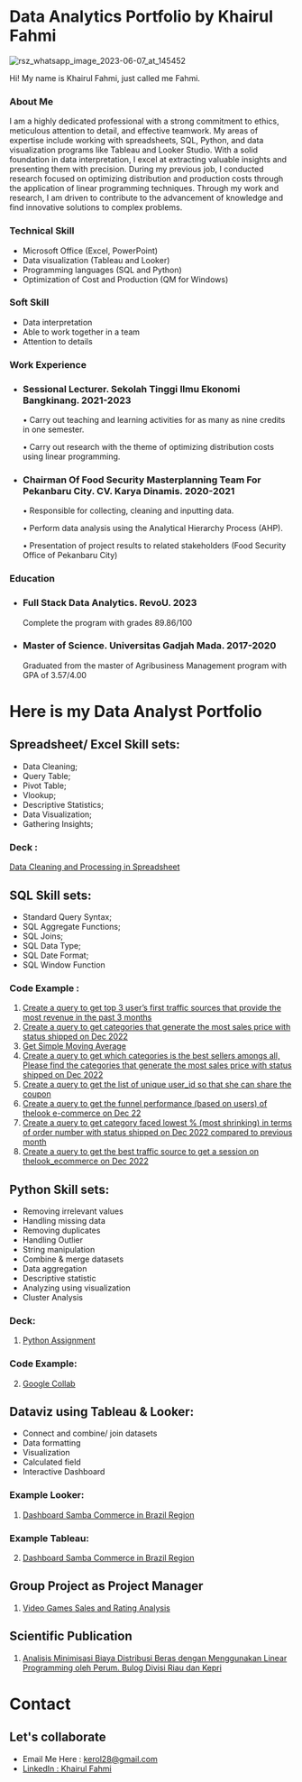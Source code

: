 # Data Analytics Portfolio by Khairul Fahmi

![rsz_whatsapp_image_2023-06-07_at_145452](https://github.com/khairulfahmii/Khairul-Fahmi-DA-Portofolio/assets/132670375/e9d343d7-36ac-4c49-a08f-f77f3ccec942)

Hi! My name is Khairul Fahmi, just called me Fahmi.

### About Me
I am a highly dedicated professional with a strong commitment to ethics, meticulous attention to detail, and effective teamwork. My areas of expertise include working with spreadsheets, SQL, Python, and data visualization programs like Tableau and Looker Studio. With a solid foundation in data interpretation, I excel at extracting valuable insights and presenting them with precision.
During my previous job, I conducted research focused on optimizing distribution and production costs through the application of linear programming techniques. Through my work and research, I am driven to contribute to the advancement of knowledge and find innovative solutions to complex problems.

### Technical Skill
* Microsoft Office (Excel, PowerPoint)
* Data visualization (Tableau and Looker)
* Programming languages (SQL and Python)
* Optimization of Cost and Production (QM for Windows)

### Soft Skill
* Data interpretation
* Able to work together in a team
* Attention to details

### Work Experience
* ### Sessional Lecturer. Sekolah Tinggi Ilmu Ekonomi Bangkinang. 2021-2023
   • Carry out teaching and learning activities for as many as nine credits in one semester.

   • Carry out research with the theme of optimizing distribution costs using linear programming.
* ### Chairman Of Food Security Masterplanning Team For Pekanbaru City. CV. Karya Dinamis. 2020-2021
   • Responsible for collecting, cleaning and inputting data.

   • Perform data analysis using the Analytical Hierarchy Process (AHP).

   • Presentation of project results to related stakeholders (Food Security Office of Pekanbaru City)

### Education
* ### Full Stack Data Analytics. RevoU. 2023
  
  Complete the program with grades 89.86/100

* ### Master of Science. Universitas Gadjah Mada. 2017-2020

  Graduated from the master of Agribusiness Management program with GPA of 3.57/4.00


# Here is my Data Analyst Portfolio

## Spreadsheet/ Excel Skill sets:
* Data Cleaning;
* Query Table;
* Pivot Table;
* Vlookup;
* Descriptive Statistics;
* Data Visualization;
* Gathering Insights;

### Deck :
[Data Cleaning and Processing in Spreadsheet](https://docs.google.com/presentation/d/1H4ffVTQ-4i1ozKPmFjrOLlhj2jXNG_2pC0mrPZqBrSc/edit?usp=share_link)

## SQL Skill sets:
* Standard Query Syntax;  
* SQL Aggregate Functions; 
* SQL Joins; 
* SQL Data Type; 
* SQL Date Format; 
* SQL Window Function

### Code Example :
1. [Create a query to get top 3 user’s first traffic sources that provide the most revenue in the past 3 months](https://console.cloud.google.com/bigquery?sq=1056090746133:7c7687badc2a44f79774b912c1005cec)
2. [Create a query to get categories that generate the most sales price with status shipped on Dec 2022](https://console.cloud.google.com/bigquery?sq=1056090746133:586a706244f14e52a2fee3fd84c8008d)
3. [Get Simple Moving Average](https://console.cloud.google.com/bigquery?project=practical-ring-377011&supportedpurview=project&ws=!1m16!1m3!8m2!1s829032704250!2s019c268b53624cb29bf21cedf4548f45!1m3!8m2!1s1056090746133!2s0da5ed4d86ad499898598e5a8315bc2c!1m3!8m2!1s1056090746133!2sf70cd70330c04d9ebf77d4a4f4bc43a6!1m3!8m2!1s1056090746133!2s30f6db10f88e45a88b6f3abac9f27b16)
4. [Create a query to get which categories is the best sellers amongs all, Please find the categories that generate the most sales price with status shipped on Dec 2022](https://console.cloud.google.com/bigquery?sq=1056090746133:586a706244f14e52a2fee3fd84c8008d)
5. [Create a query to get the list of unique user_id so that she can share the coupon](https://console.cloud.google.com/bigquery?sq=1056090746133:0b15e7cc351448be81961768d7246739)
6. [Create a query to get the funnel performance (based on users) of thelook e-commerce on Dec 22](https://console.cloud.google.com/bigquery?sq=1056090746133:5c6b0201dfe940229cd39ec7d6604a36)
7. [Create a query to get category faced lowest % (most shrinking) in terms of order number with status shipped on Dec 2022 compared to previous month](https://console.cloud.google.com/bigquery?sq=1056090746133:479c34cdb4214a0191e093451fbda386)
8. [Create a query to get the best traffic source to get a session on thelook_ecommerce on Dec 2022](https://console.cloud.google.com/bigquery?sq=1056090746133:0da5ed4d86ad499898598e5a8315bc2c)


## Python Skill sets:
* Removing irrelevant values
* Handling missing data
* Removing duplicates
* Handling Outlier
* String manipulation
* Combine & merge datasets
* Data aggregation
* Descriptive statistic
* Analyzing using visualization
* Cluster Analysis

### Deck:
1. [Python Assignment](https://docs.google.com/presentation/d/1chUG9YarQJQWIYyzZfJt495MiRxN1lYl-BYE3RlYdzw/edit?usp=share_link)
### Code Example:
2. [Google Collab](https://colab.research.google.com/drive/1tnmmwQfN3sLZ6PUviL6EUbPt3sLxwo6S?usp=share_link)

## Dataviz using Tableau & Looker:
* Connect and combine/ join datasets
* Data formatting
* Visualization
* Calculated field
* Interactive Dashboard

### Example Looker:
1. [Dashboard Samba Commerce in Brazil Region](https://lookerstudio.google.com/reporting/c802f23e-efba-42fd-b257-d3fa82fdd9a6)
### Example Tableau:
2. [Dashboard Samba Commerce in Brazil Region](https://public.tableau.com/app/profile/khairul.fahmi/viz/W10W11_JAN23Khairul_Fahmi_Intermediate/Dashboard1)

## Group Project as Project Manager
1. [Video Games Sales and Rating Analysis](https://drive.google.com/file/d/1tVfM7ZoOBa2Yd7B2YbkSsXggrzm7-8a4/view?usp=share_link)

## Scientific Publication
1. [Analisis Minimisasi Biaya Distribusi Beras dengan Menggunakan Linear Programming oleh Perum. Bulog Divisi Riau dan Kepri](https://www.neliti.com/publications/187356/analisis-minimisasi-biaya-distribusi-beras-dengan-menggunakan-linear-programming)

# Contact
## Let's collaborate
* Email Me Here : kerol28@gmail.com 
* [LinkedIn : Khairul Fahmi](https://www.linkedin.com/in/khairulfahmi28)
